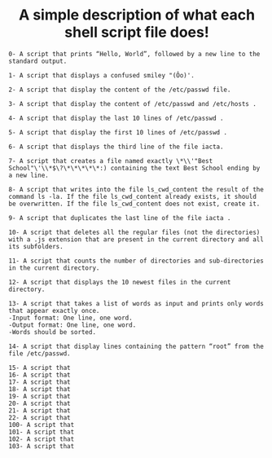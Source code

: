   <h1 align="center"> A simple description of what each shell script file does!</h1>

		
    0- A script that prints “Hello, World”, followed by a new line to the standard output.

    1- A script that displays a confused smiley "(Ôo)'.

    2- A script that display the content of the /etc/passwd file.

    3- A script that display the content of /etc/passwd and /etc/hosts .

    4- A script that display the last 10 lines of /etc/passwd .

    5- A script that display the first 10 lines of /etc/passwd .

    6- A script that displays the third line of the file iacta.
	
    7- A script that creates a file named exactly \*\\'"Best School"\'\\*$\?\*\*\*\*\*:) containing the text Best School ending by a new line.
 
    8- A script that writes into the file ls_cwd_content the result of the command ls -la. If the file ls_cwd_content already exists, it should be overwritten. If the file ls_cwd_content does not exist, create it.

    9- A script that duplicates the last line of the file iacta .

    10- A script that deletes all the regular files (not the directories) with a .js extension that are present in the current directory and all its subfolders.

    11- A script that counts the number of directories and sub-directories in the current directory.

    12- A script that displays the 10 newest files in the current directory.
 
    13- A script that takes a list of words as input and prints only words that appear exactly once.
	-Input format: One line, one word.
	-Output format: One line, one word.
	-Words should be sorted.

    14- A script that display lines containing the pattern “root” from the file /etc/passwd.

    15- A script that 
    16- A script that 
    17- A script that 
    18- A script that 
    19- A script that
    20- A script that
    21- A script that
    22- A script that
    100- A script that 
    101- A script that 
    102- A script that 
    103- A script that 
